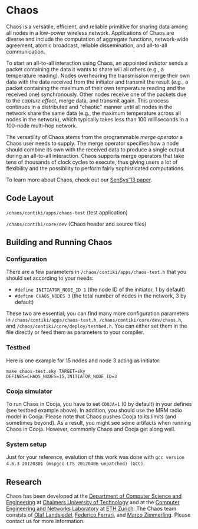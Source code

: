 Chaos
======

Chaos is a versatile, efficient, and reliable primitive for sharing data among all nodes in a low-power wireless network.
Applications of Chaos are diverse and include the computation of aggregate functions, network-wide agreement, atomic broadcast, reliable dissemination, and all-to-all communication.

To start an all-to-all interaction using Chaos, an appointed *initiator* sends a packet containing the data it wants to share will all others (e.g., a temperature reading).
Nodes overhearing the transmission merge their own data with the data received from the initiator and transmit the result (e.g., a packet containing the maximum of their own temperature reading and the received one) synchronously.
Other nodes receive one of the packets due to the *capture effect*, merge data, and transmit again.
This process continues in a distributed and "chaotic" manner until all nodes in the network share the same data (e.g., the maximum temperature across all nodes in the network), which typically  takes less than 100 milliseconds in a 100-node multi-hop network.

The versatility of Chaos stems from the programmable *merge operator* a Chaos user needs to supply.
The merge operator specifies how a node should combine its own with the received data to produce a single output during an all-to-all interaction.
Chaos supports merge operators that take tens of thousands of clock cycles to execute, thus giving users a lot of flexibility and the possibility to perform fairly sophisticated computations.

To learn more about Chaos, check out our [SenSys'13 paper](http://dl.acm.org/citation.cfm?id=2517358).

Code Layout
-----------

`/chaos/contiki/apps/chaos-test` (test application)

`/chaos/contiki/core/dev` (Chaos header and source files)


Building and Running Chaos
----------------------

### Configuration 

There are a few parameters in `/chaos/contiki/apps/chaos-test.h` that you should set according to your needs:

* `#define INITIATOR_NODE_ID 1` (the node ID of the initiator, 1 by default)
* `#define CHAOS_NODES 3` (the total number of nodes in the network, 3 by default)

These two are essential; you can find many more configuration parameters in `/chaos/contiki/apps/chaos-test.h`, `/chaos/contiki/core/dev/chaos.h`, and `/chaos/contiki/core/deploy/testbed.h`. You can either set them in the file directly or feed them as parameters to your compiler.

### Testbed

Here is one example for 15 nodes and node 3 acting as initiator:

`make chaos-test.sky TARGET=sky DEFINES=CHAOS_NODES=15,INITIATOR_NODE_ID=3`

### Cooja simulator 

To run Chaos in Cooja, you have to set `COOJA=1` (0 by default) in your defines (see testbed example above). In addition, you should use the MRM radio model in Cooja. Please note that Chaos pushes Cooja to its limits (and sometimes beyond). As a result, you might see some artifacts when running Chaos in Cooja. However, commonly Chaos and Cooja get along well.

### System setup 

Just for your reference, evalution of this work was done with `gcc version 4.6.3 20120301 (mspgcc LTS 20120406 unpatched) (GCC)`.

Research
--------

Chaos has been developed at the [Department of Computer Science and Engineering](http://www.chalmers.se/cse/EN/) at [Chalmers University of Technology](http://www.chalmers.se/en/Pages/default.aspx) and at the [Computer Engineering and Networks Laboratory](http://www.tec.ethz.ch/) at [ETH Zurich](http://www.ethz.ch/index_EN). The Chaos team consists of [Olaf Landsiedel](http://www.cse.chalmers.se/~olafl/), [Federico Ferrari](https://scholar.google.com/citations?user=we7bxaUAAAAJ&hl=en), and [Marco Zimmerling](https://wwwpub.zih.tu-dresden.de/~mzimmerl/). Please contact us for more information.
